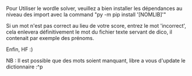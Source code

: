 Pour Utiliser le wordle solver, veuillez a bien installer les dépendances au niveau des import avec la command "py -m pip install '[NOMLIB]'" 

Si un mot n'est pas correct au lieu de votre score, entrez le mot 'incorrect', cela enlevera définitivement le mot du fichier texte servant de dico, il contenait par exemple des prénoms.

Enfin, HF :)

NB : Il est possible que des mots soient manquant, libre a vous d'update le dictionnaire :^p
